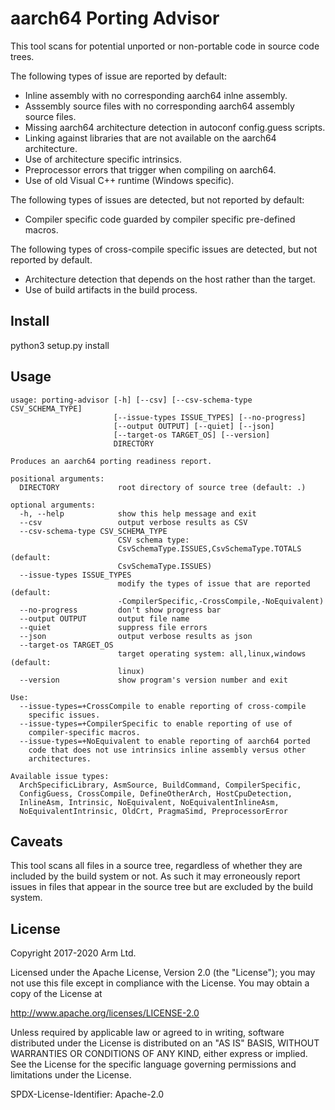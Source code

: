 aarch64 Porting Advisor
=======================

This tool scans for potential unported or non-portable code in source code
trees.

The following types of issue are reported by default:
* Inline assembly with no corresponding aarch64 inlne assembly.
* Asssembly source files with no corresponding aarch64 assembly source files.
* Missing aarch64 architecture detection in autoconf config.guess scripts.
* Linking against libraries that are not available on the aarch64 architecture.
* Use of architecture specific intrinsics.
* Preprocessor errors that trigger when compiling on aarch64.
* Use of old Visual C++ runtime (Windows specific).

The following types of issues are detected, but not reported by default:
* Compiler specific code guarded by compiler specific pre-defined macros.

The following types of cross-compile specific issues are detected, but not
reported by default.
* Architecture detection that depends on the host rather than the target.
* Use of build artifacts in the build process.

Install
-------

python3 setup.py install

Usage
-----

```
usage: porting-advisor [-h] [--csv] [--csv-schema-type CSV_SCHEMA_TYPE]
                       [--issue-types ISSUE_TYPES] [--no-progress]
                       [--output OUTPUT] [--quiet] [--json]
                       [--target-os TARGET_OS] [--version]
                       DIRECTORY

Produces an aarch64 porting readiness report.

positional arguments:
  DIRECTORY             root directory of source tree (default: .)

optional arguments:
  -h, --help            show this help message and exit
  --csv                 output verbose results as CSV
  --csv-schema-type CSV_SCHEMA_TYPE
                        CSV schema type:
                        CsvSchemaType.ISSUES,CsvSchemaType.TOTALS (default:
                        CsvSchemaType.ISSUES)
  --issue-types ISSUE_TYPES
                        modify the types of issue that are reported (default:
                        -CompilerSpecific,-CrossCompile,-NoEquivalent)
  --no-progress         don't show progress bar
  --output OUTPUT       output file name
  --quiet               suppress file errors
  --json                output verbose results as json
  --target-os TARGET_OS
                        target operating system: all,linux,windows (default:
                        linux)
  --version             show program's version number and exit

Use:
  --issue-types=+CrossCompile to enable reporting of cross-compile
    specific issues.
  --issue-types=+CompilerSpecific to enable reporting of use of
    compiler-specific macros.
  --issue-types=+NoEquivalent to enable reporting of aarch64 ported
    code that does not use intrinsics inline assembly versus other
    architectures.

Available issue types:
  ArchSpecificLibrary, AsmSource, BuildCommand, CompilerSpecific,
  ConfigGuess, CrossCompile, DefineOtherArch, HostCpuDetection,
  InlineAsm, Intrinsic, NoEquivalent, NoEquivalentInlineAsm,
  NoEquivalentIntrinsic, OldCrt, PragmaSimd, PreprocessorError
```

Caveats
-------

This tool scans all files in a source tree, regardless of whether they are
included by the build system or not. As such it may erroneously report issues in
files that appear in the source tree but are excluded by the build system.

License
-------

Copyright 2017-2020 Arm Ltd.

Licensed under the Apache License, Version 2.0 (the "License");
you may not use this file except in compliance with the License.
You may obtain a copy of the License at

http://www.apache.org/licenses/LICENSE-2.0

Unless required by applicable law or agreed to in writing, software
distributed under the License is distributed on an "AS IS" BASIS,
WITHOUT WARRANTIES OR CONDITIONS OF ANY KIND, either express or implied.
See the License for the specific language governing permissions and
limitations under the License.

SPDX-License-Identifier: Apache-2.0
